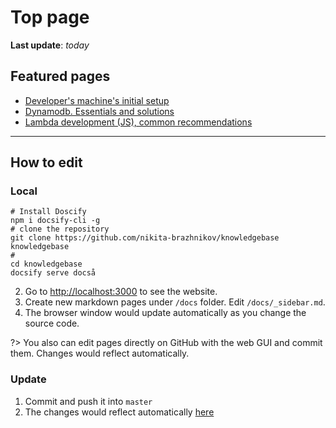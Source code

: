 # Top page
**Last update**: _today_

## Featured pages
* [Developer's machine's initial setup](manuals/developer_initial_setup.md)
* [Dynamodb. Essentials and solutions](./manuals/dynamodb/index.md)
* [Lambda development (JS), common recommendations](./manuals/lambda/common_recommendations.md)
---
## How to edit
### Local
```shell
# Install Doscify
npm i docsify-cli -g
# clone the repository
git clone https://github.com/nikita-brazhnikov/knowledgebase knowledgebase
# 
cd knowledgebase
docsify serve docså
```
2. Go to [http://localhost:3000](http://localhost:3000) to see the website. 
3. Create new markdown pages under `/docs` folder. Edit `/docs/_sidebar.md`.
4. The browser window would update automatically as you change the source code.

?> You also can edit pages directly on GitHub with the web GUI and commit them. Changes would reflect automatically.

### Update
1. Commit and push it into `master`
4. The changes would reflect automatically [here](https://nikita-brazhnikov.github.io/knowledgebase) 

